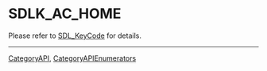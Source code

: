 # SDLK_AC_HOME

Please refer to [SDL_KeyCode](SDL_KeyCode) for details.

----
[CategoryAPI](CategoryAPI), [CategoryAPIEnumerators](CategoryAPIEnumerators)

